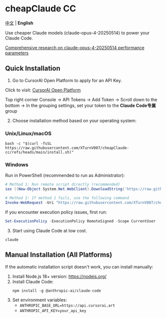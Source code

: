 # cheapClaude CC

[中文](README.md) | **English**

Use cheaper Claude models (claude-opus-4-20250514) to power your Claude Code.

[Comprehensive research on claude-opus-4-20250514 performance parameters](https://www.anthropic.com/claude/opus)

## Quick Installation

1. Go to CursorAI Open Platform to apply for an API Key.

Click to visit: [CursorAI Open Platform](https://api.cursorai.art/register?aff=xoXg/)

Top right corner Console -> API Tokens -> Add Token -> Scroll down to the bottom -> In the grouping settings, set your token to the **Claude Code专属** group

2. Choose installation method based on your operating system:

### Unix/Linux/macOS

```shell
bash -c "$(curl -fsSL https://raw.githubusercontent.com/XTurnV007/cheapClaude-cc/refs/heads/main/install.sh)"
```

### Windows

Run in PowerShell (recommended to run as Administrator):

```powershell
# Method 1: Run remote script directly (recommended)
iex ((New-Object System.Net.WebClient).DownloadString('https://raw.githubusercontent.com/XTurnV007/cheapClaude-cc/refs/heads/main/install.ps1'))

# Method 2: If method 1 fails, use the following command
Invoke-WebRequest -Uri "https://raw.githubusercontent.com/XTurnV007/cheapClaude-cc/refs/heads/main/install.ps1" -OutFile "install.ps1" -ContentType "text/plain; charset=utf-8"; Get-Content -Path "install.ps1" -Encoding UTF8 | Out-String | Invoke-Expression; Remove-Item "install.ps1"
```

If you encounter execution policy issues, first run:
```powershell
Set-ExecutionPolicy -ExecutionPolicy RemoteSigned -Scope CurrentUser
```

3. Start using Claude Code at low cost.

```shell
claude
```

## Manual Installation (All Platforms)

If the automatic installation script doesn't work, you can install manually:

1. Install Node.js 18+ version: https://nodejs.org/
2. Install Claude Code:
   ```
   npm install -g @anthropic-ai/claude-code
   ```
3. Set environment variables:
   - `ANTHROPIC_BASE_URL=https://api.cursorai.art`
   - `ANTHROPIC_API_KEY=your_api_key` 